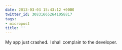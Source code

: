 ```yaml
---
date: 2013-03-03 15:43:12 +0000
twitter_id: 308316652641058817
tags:
- micropost
title: ''
---
```


My app just crashed. I shall complain to the developer.
